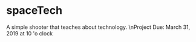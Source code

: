# spaceTech
A simple shooter that teaches about technology.
\nProject Due: March 31, 2019 at 10 'o clock
